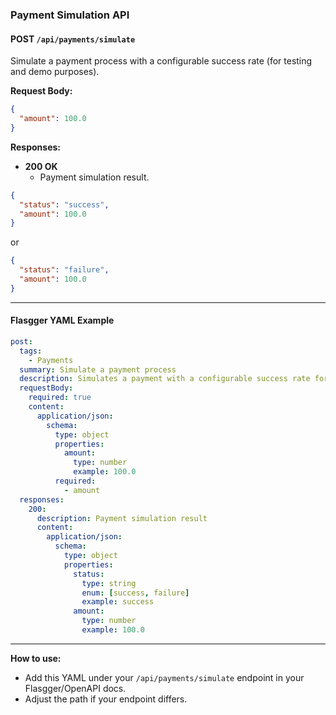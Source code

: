 ### Payment Simulation API

#### POST `/api/payments/simulate`

Simulate a payment process with a configurable success rate (for testing and demo purposes).

**Request Body:**
```json
{
  "amount": 100.0
}
```

**Responses:**

- **200 OK**
    - Payment simulation result.

```json
{
  "status": "success",
  "amount": 100.0
}
```
or
```json
{
  "status": "failure",
  "amount": 100.0
}
```

---

#### Flasgger YAML Example

```yaml
post:
  tags:
    - Payments
  summary: Simulate a payment process
  description: Simulates a payment with a configurable success rate for demo/testing.
  requestBody:
    required: true
    content:
      application/json:
        schema:
          type: object
          properties:
            amount:
              type: number
              example: 100.0
          required:
            - amount
  responses:
    200:
      description: Payment simulation result
      content:
        application/json:
          schema:
            type: object
            properties:
              status:
                type: string
                enum: [success, failure]
                example: success
              amount:
                type: number
                example: 100.0
```

---

**How to use:**  
- Add this YAML under your `/api/payments/simulate` endpoint in your Flasgger/OpenAPI docs.
- Adjust the path if your endpoint differs.